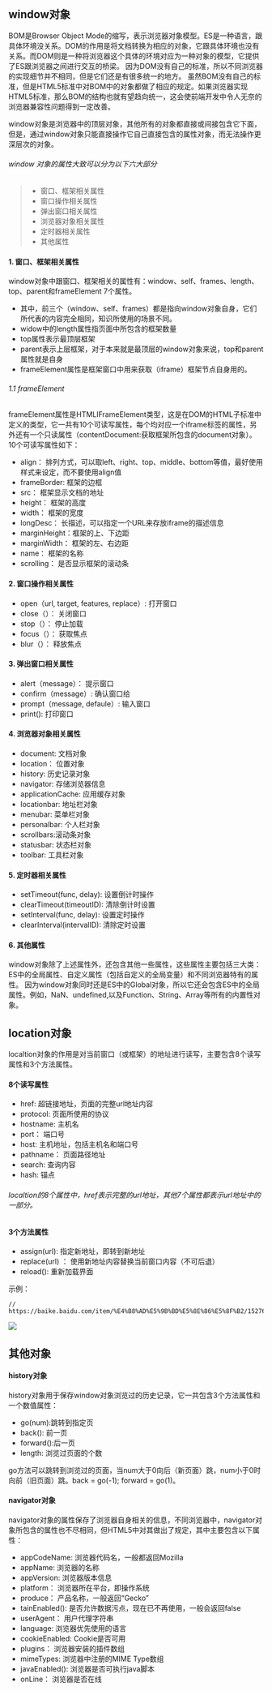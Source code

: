## window对象
BOM是Browser Object Mode的缩写，表示浏览器对象模型。ES是一种语言，跟具体环境没关系。DOM的作用是将文档转换为相应的对象，它跟具体环境也没有关系。而DOM则是一种将浏览器这个具体的环境对应为一种对象的模型，它提供了ES跟浏览器之间进行交互的桥梁。
因为DOM没有自己的标准，所以不同浏览器的实现细节并不相同，但是它们还是有很多统一的地方。
虽然BOM没有自己的标准，但是HTML5标准中对BOM中的对象都做了相应的规定。如果浏览器实现HTML5标准，那么BOM的结构也就有望趋向统一，这会使前端开发中令人无奈的浏览器兼容性问题得到一定改善。

window对象是浏览器中的顶层对象，其他所有的对象都直接或间接包含它下面，但是，通过window对象只能直接操作它自己直接包含的属性对象，而无法操作更深层次的对象。
###### window 对象的属性大致可以分为以下六大部分
> * 窗口、框架相关属性 
> * 窗口操作相关属性
> * 弹出窗口相关属性
> * 浏览器对象相关属性
> * 定时器相关属性
> * 其他属性

#### 1. 窗口、框架相关属性
window对象中跟窗口、框架相关的属性有：window、self、frames、length、top、parent和frameElement 7个属性。
* 其中，前三个（window、self、frames）都是指向window对象自身，它们所代表的内容完全相同，知识所使用的场景不同。
* widow中的length属性指页面中所包含的框架数量
* top属性表示最顶层框架
* parent表示上层框架，对于本来就是最顶层的window对象来说，top和parent属性就是自身
* frameElement属性是框架窗口中用来获取（iframe）框架节点自身用的。
###### 1.1 frameElement
 frameElement属性是HTMLIFrameElement类型，这是在DOM的HTML子标准中定义的类型，它一共有10个可读写属性，每个均对应一个iframe标签的属性，另外还有一个只读属性（contentDocument:获取框架所包含的document对象）。
10个可读写属性如下：
* align： 排列方式，可以取left、right、top、middle、bottom等值，最好使用样式来设定，而不要使用align值
* frameBorder: 框架的边框
* src： 框架显示文档的地址
* height： 框架的高度
* width： 框架的宽度
* longDesc： 长描述，可以指定一个URL来存放iframe的描述信息
* marginHeight：框架的上、下边距
* marginWidth： 框架的左、右边距
* name： 框架的名称
* scrolling： 是否显示框架的滚动条

#### 2. 窗口操作相关属性
* open（url, target, features, replace）: 打开窗口
* close（）： 关闭窗口
* stop（）： 停止加载
* focus（）： 获取焦点
* blur（）： 释放焦点

#### 3. 弹出窗口相关属性
* alert（message）： 提示窗口
* confirm（message）: 确认窗口给
* prompt（message, defaule）: 输入窗口
* print(): 打印窗口

#### 4. 浏览器对象相关属性
* document: 文档对象
* location： 位置对象
* history: 历史记录对象
* navigator: 存储浏览器信息
* applicationCache: 应用缓存对象
* locationbar: 地址栏对象
* menubar: 菜单栏对象
* personalbar: 个人栏对象
* scrollbars:滚动条对象
* statusbar: 状态栏对象
* toolbar: 工具栏对象

#### 5. 定时器相关属性
* setTimeout(func, delay): 设置倒计时操作
* clearTimeout(timeoutID): 清除倒计时设置
* setInterval(func, delay): 设置定时操作
* clearInterval(intervalID): 清除定时设置

#### 6. 其他属性
window对象除了上述属性外，还包含其他一些属性，这些属性主要包括三大类：ES中的全局属性、自定义属性（包括自定义的全局变量）和不同浏览器特有的属性。
因为window对象同时还是ES中的Global对象，所以它还会包含ES中的全局属性。例如，NaN、undefined,以及Function、String、Array等所有的内置性对象。


## location对象

localtion对象的作用是对当前窗口（或框架）的地址进行读写，主要包含8个读写属性和3个方法属性。

#### 8个读写属性
* href: 超链接地址，页面的完整url地址内容
* protocol: 页面所使用的协议
* hostname: 主机名
* port： 端口号
* host: 主机地址，包括主机名和端口号
* pathname： 页面路径地址
* search: 查询内容
* hash: 锚点

###### localtion的8个属性中，href表示完整的url地址，其他7个属性都表示url地址中的一部分。

#### 3个方法属性
* assign(url): 指定新地址，即转到新地址
* replace(url) ： 使用新地址内容替换当前窗口内容（不可后退）
* reload(): 重新加载界面

示例：
```
// https://baike.baidu.com/item/%E4%B8%AD%E5%9B%BD%E5%8E%86%E5%8F%B2/152769#3_1
```
![](https://upload-images.jianshu.io/upload_images/2789632-00fb7908fbc02bbe.png?imageMogr2/auto-orient/strip%7CimageView2/2/w/1240)


## 其他对象
#### history对象
history对象用于保存window对象浏览过的历史记录，它一共包含3个方法属性和一个数值属性：
* go(num):跳转到指定页
* back(): 前一页
* forward():后一页
* length: 浏览过页面的个数

go方法可以跳转到浏览过的页面，当num大于0向后（新页面）跳，num小于0时向前（旧页面）跳。back = go(-1); forward = go(1)。

#### navigator对象
navigator对象的属性保存了浏览器自身相关的信息，不同浏览器中，navigator对象所包含的属性也不尽相同，但HTML5中对其做出了规定，其中主要包含以下属性：
* appCodeName: 浏览器代码名，一般都返回Mozilla
* appName: 浏览器的名称
* appVersion: 浏览器版本信息
* platform： 浏览器所在平台，即操作系统
* produce： 产品名称，一般返回“Gecko”
* tainEnabled(): 是否允许数据污点，现在已不再使用，一般会返回false
* userAgent： 用户代理字符串
* language: 浏览器优先使用的语言
* cookieEnabled: Cookie是否可用
* plugins： 浏览器安装的插件数组
* mimeTypes: 浏览器中注册的MIME Type数组
* javaEnabled(): 浏览器是否可执行java脚本
* onLine： 浏览器是否在线

